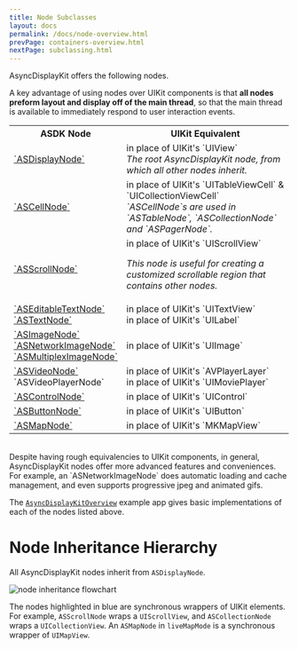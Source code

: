 ```yaml
---
title: Node Subclasses
layout: docs
permalink: /docs/node-overview.html
prevPage: containers-overview.html
nextPage: subclassing.html
---
```


AsyncDisplayKit offers the following nodes.  

A key advantage of using nodes over UIKit components is that **all nodes preform layout and display off of the main thread**, so that the main thread is available to immediately respond to user interaction events.  

<table style="width:100%" class = "paddingBetweenCols">
  <tr>
    <th>ASDK Node</th>
    <th>UIKit Equivalent</th> 
  </tr>
  <tr>
    <td><a href = "display-node.html">`ASDisplayNode`</a></td>
    <td>in place of UIKit's `UIView`<br> 
        <i>The root AsyncDisplayKit node, from which all other nodes inherit.</i></td> 
  </tr>
  <tr>
    <td><a href = "cell-node.html">`ASCellNode`</a></td>
    <td>in place of UIKit's `UITableViewCell` & `UICollectionViewCell`<br>
        <i>`ASCellNode`s are used in `ASTableNode`, `ASCollectionNode` and `ASPagerNode`.</i></td> 
  </tr>
  <tr>
    <td><a href = "scroll-node.html">`ASScrollNode`</a></td>
    <td>in place of UIKit's `UIScrollView`
        <p><i>This node is useful for creating a customized scrollable region that contains other nodes.</i></p></td> 
  </tr>
  <tr>
    <td><a href = "editable-text-node.html">`ASEditableTextNode`</a><br>
        <a href = "text-node.html">`ASTextNode`</a></td>
    <td>in place of UIKit's `UITextView`<br>
        in place of UIKit's `UILabel`</td> 
  </tr>
  <tr>
    <td><a href = "image-node.html">`ASImageNode`</a><br>
        <a href = "network-image-node.html">`ASNetworkImageNode`</a><br>
        <a href = "multiplex-image-node.html">`ASMultiplexImageNode`</a></td>
    <td>in place of UIKit's `UIImage`</td> 
  </tr>
  <tr>
    <td><a href = "video-node.html">`ASVideoNode`</a><br>
        `ASVideoPlayerNode`</td>
    <td>in place of UIKit's `AVPlayerLayer`<br>
        in place of UIKit's `UIMoviePlayer`</td> 
  </tr>
  <tr>
    <td><a href = "control-node.html">`ASControlNode`</a></td>
    <td>in place of UIKit's `UIControl`</td>
  </tr>
  <tr>
    <td><a href = "button-node.html">`ASButtonNode`</a></td>
    <td>in place of UIKit's `UIButton`</td>
  </tr>
  <tr>
    <td><a href = "map-node.html">`ASMapNode`</a></td>
    <td>in place of UIKit's `MKMapView`</td>
  </tr>
</table>

<br>
Despite having rough equivalencies to UIKit components, in general, AsyncDisplayKit nodes offer more advanced features and conveniences. For example, an `ASNetworkImageNode` does automatic loading and cache management, and even supports progressive jpeg and animated gifs. 

The <a href = "https://github.com/facebook/AsyncDisplayKit/tree/master/examples/AsyncDisplayKitOverview">`AsyncDisplayKitOverview`</a> example app gives basic implementations of each of the nodes listed above. 
 

# Node Inheritance Hierarchy 

All AsyncDisplayKit nodes inherit from `ASDisplayNode`. 

<img src="/static/images/node-hierarchy.png" alt="node inheritance flowchart">

The nodes highlighted in blue are synchronous wrappers of UIKit elements.  For example, `ASScrollNode` wraps a `UIScrollView`, and `ASCollectionNode` wraps a `UICollectionView`.  An `ASMapNode` in `liveMapMode` is a synchronous wrapper of `UIMapView`.


 
 
